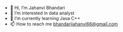 - 👋 Hi, I’m Jahanvi Bhandari 
- 👀 I’m interested in data analyst
- 🌱 I’m currently learning Java C++
- 📫 How to reach me bhandarijahanvi66@gmail.com


<!---
jahanvibhandari66/jahanvibhandari66 is a ✨ special ✨ repository because its `README.md` (this file) appears on your GitHub profile.
You can click the Preview link to take a look at your changes.
--->
